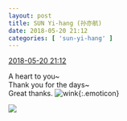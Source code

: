 ```yaml
---
layout: post
title: SUN Yi-hang (孙亦航)
date: 2018-05-20 21:12
categories: [ 'sun-yi-hang' ]
---
```


<div class="weibo-info">
  <a href="https://weibo.com/2565158051/GhyZFic2D">2018-05-20 21:12</a>
</div>

A heart to you~  
Thank you for the days~  
Great thanks. ![wink](https://img.t.sinajs.cn/t4/appstyle/expression/ext/normal/43/2018new_jiyan_org.png){:.emoticon}

<!-- more -->

<a href="http://wx4.sinaimg.cn/mw690/98e534a3gy1fri43iy1o5j20v90v9k7b.jpg">
  <img class="weibo-pic-preview" src="http://wx4.sinaimg.cn/orj360/98e534a3gy1fri43iy1o5j20v90v9k7b.jpg" />
</a>
